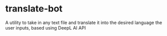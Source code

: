 # translate-bot
A utility to take in any text file and translate it into the desired language the user inputs, based using DeepL AI API
